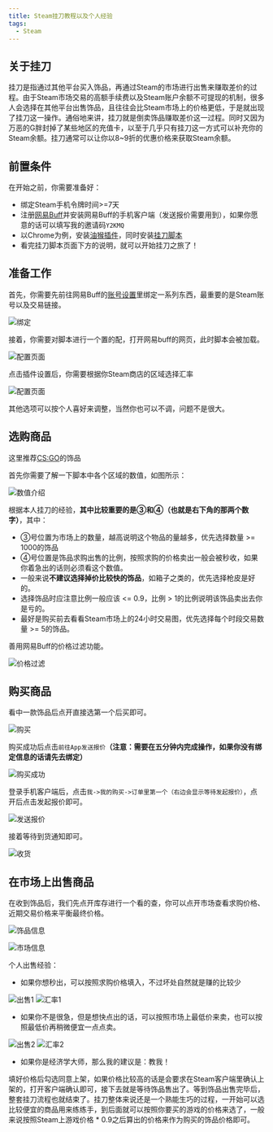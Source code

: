 ```yaml
---
title: Steam挂刀教程以及个人经验
tags: 
  - Steam
---
```


## 关于挂刀
挂刀是指通过其他平台买入饰品，再通过Steam的市场进行出售来赚取差价的过程。由于Steam市场交易的高额手续费以及Steam账户余额不可提现的机制，很多人会选择在其他平台出售饰品，且往往会比Steam市场上的价格更低，于是就出现了挂刀这一操作。通俗地来讲，挂刀就是倒卖饰品赚取差价这一过程。同时又因为万恶的G胖封掉了某些地区的充值卡，以至于几乎只有挂刀这一方式可以补充你的Steam余额。挂刀通常可以让你以8~9折的优惠价格来获取Steam余额。


## 前置条件
在开始之前，你需要准备好：
- 绑定Steam手机令牌时间>=7天
- 注册[网易Buff](https://buff.163.com/)并安装网易Buff的手机客户端（发送报价需要用到），如果你愿意的话可以填写我的邀请码`Y2KMQ`
- 以Chrome为例，安装[油猴插件](https://chrome.google.com/webstore/detail/tampermonkey/dhdgffkkebhmkfjojejmpbldmpobfkfo?hl=zh-CN)，同时安装[挂刀脚本](https://greasyfork.org/zh-CN/scripts/410137-%E7%BD%91%E6%98%93buff%E4%BB%B7%E6%A0%BC%E6%AF%94%E4%BE%8B-%E6%89%BE%E6%8C%82%E5%88%80-%E6%8F%92%E4%BB%B6)
- 看完挂刀脚本页面下方的说明，就可以开始挂刀之旅了！


## 准备工作
首先，你需要先前往网易Buff的[账号设置](https://buff.163.com/user-center/profile)里绑定一系列东西，最重要的是Steam账号以及交易链接。

![绑定](/image/steam_gd/bind.png)

接着，你需要对脚本进行一个置的配，打开网易buff的网页，此时脚本会被加载。

![配置页面](/image/steam_gd/configuration_script.png)

点击插件设置后，你需要根据你Steam商店的区域选择汇率

![配置页面](/image/steam_gd/configuration_script_panel.png)

其他选项可以按个人喜好来调整，当然你也可以不调，问题不是很大。


## 选购商品
这里推荐[CS:GO](https://buff.163.com/market/csgo#tab=selling&page_num=1)的饰品

首先你需要了解一下脚本中各个区域的数值，如图所示：

![数值介绍](/image/steam_gd/script_info.png)

根据本人挂刀的经验，**其中比较重要的是③和④（也就是右下角的那两个数字）**，其中：
- ③号位置为市场上的数量，越高说明这个物品的量越多，优先选择数量 >= 1000的饰品
- ④号位置是饰品求购出售的比例，按照求购的价格卖出一般会被秒收，如果你着急出的话则必须看这个数值。
- 一般来说**不建议选择掉价比较快的饰品**，如箱子之类的，优先选择枪皮是好的。
- 选择饰品时应注意比例一般应该 <= 0.9，比例 > 1的比例说明该饰品卖出去你是亏的。
- 最好是购买前去看看Steam市场上的24小时交易图，优先选择每个时段交易数量 >= 5的饰品。

善用网易Buff的价格过滤功能。

![价格过滤](/image/steam_gd/price_filter.png)


## 购买商品
看中一款饰品后点开直接选第一个后买即可。

![购买](/image/steam_gd/buy.png)

购买成功后点击`前往App发送报价`**（注意：需要在五分钟内完成操作，如果你没有绑定信息的话请先去绑定）**

![购买成功](/image/steam_gd/buy_success.png)

登录手机客户端后，点击`我->我的购买->订单里第一个（右边会显示等待发起报价）`，点开后点击发起报价即可。

![发送报价](/image/steam_gd/send_offer.png)

接着等待到货通知即可。

![收货](/image/steam_gd/received.png)


## 在市场上出售商品
在收到饰品后，我们先点开库存进行一个看的查，你可以点开市场查看求购价格、近期交易价格来平衡最终价格。

![饰品信息](/image/steam_gd/item_info.png)

![市场信息](/image/steam_gd/market_info.png)

个人出售经验：
- 如果你想秒出，可以按照求购价格填入，不过坏处自然就是赚的比较少

![出售1](/image/steam_gd/sell_price1.png)
![汇率1](/image/steam_gd/sell_info1.png)

- 如果你不是很急，但是想快点出的话，可以按照市场上最低价来卖，也可以按照最低价再稍微便宜一点点卖。

![出售2](/image/steam_gd/sell_price2.png)
![汇率2](/image/steam_gd/sell_info2.png)

- 如果你是经济学大师，那么我的建议是：教我！
  
填好价格后勾选同意上架，如果价格比较高的话是会要求在Steam客户端里确认上架的，打开客户端确认即可，接下去就是等待饰品售出了。等到饰品出售完毕后，整套挂刀流程也就结束了。挂刀整体来说还是一个熟能生巧的过程，一开始可以选比较便宜的商品用来练练手，到后面就可以按照你要买的游戏的价格来选了，一般来说按照Steam上游戏价格 * 0.9之后算出的价格来作为购买的饰品价格即可。